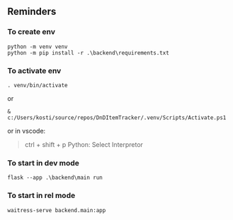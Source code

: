 ## Reminders

### To create env

    python -m venv venv
    python -m pip install -r .\backend\requirements.txt

### To activate env  

    . venv/bin/activate

or

    & c:/Users/kosti/source/repos/DnDItemTracker/.venv/Scripts/Activate.ps1

or in vscode:

> ctrl + shift + p
> Python: Select Interpretor

### To start in dev mode 

    flask --app .\backend\main run 

### To start in rel mode 

    waitress-serve backend.main:app